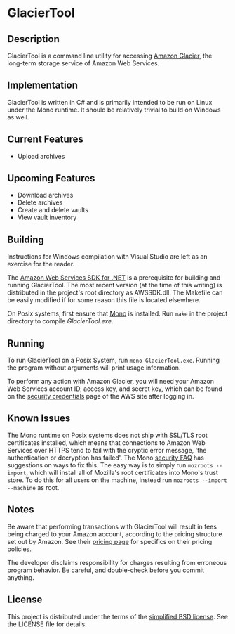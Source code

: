 GlacierTool
===========

Description
-----------
GlacierTool is a command line utility for accessing
[Amazon Glacier](https://aws.amazon.com/glacier/), the long-term storage service
of Amazon Web Services.

Implementation
--------------
GlacierTool is written in C# and is primarily intended to be run on Linux under
the Mono runtime. It should be relatively trivial to build on Windows as well.

Current Features
----------------
* Upload archives

Upcoming Features
-----------------
* Download archives
* Delete archives
* Create and delete vaults
* View vault inventory

Building
--------
Instructions for Windows compilation with Visual Studio are left as an exercise
for the reader.

The [Amazon Web Services SDK for .NET](http://aws.amazon.com/sdkfornet/) is a
prerequisite for building and running GlacierTool. The most recent version (at
the time of this writing) is distributed in the project's root directory as
AWSSDK.dll. The Makefile can be easily modified if for some reason this file is
located elsewhere.

On Posix systems, first ensure that [Mono](http://www.mono-project.com/) is
installed. Run `make` in the project directory to compile *GlacierTool.exe*.

Running
-------
To run GlacierTool on a Posix System, run `mono GlacierTool.exe`. Running the
program without arguments will print usage information.

To perform any action with Amazon Glacier, you will need your Amazon Web
Services account ID, access key, and secret key, which can be found on the
[security credentials](https://portal.aws.amazon.com/gp/aws/securityCredentials)
page of the AWS site after logging in.

Known Issues
------------
The Mono runtime on Posix systems does not ship with SSL/TLS root certificates
installed, which means that connections to Amazon Web Services over HTTPS tend
to fail with the cryptic error message, 'the authentication or decryption has
failed'. The Mono [security FAQ](http://www.mono-project.com/FAQ:_Security) has
suggestions on ways to fix this. The easy way is to simply run
`mozroots --import`, which will install all of Mozilla's root certificates into
Mono's trust store. To do this for all users on the machine, instead run
`mozroots --import --machine` as root.

Notes
-----
Be aware that performing transactions with GlacierTool will result in fees being
charged to your Amazon account, according to the pricing structure set out by
Amazon. See their [pricing page](https://aws.amazon.com/glacier/pricing/) for
specifics on their pricing policies.

The developer disclaims responsibility for charges resulting from erroneous
program behavior. Be careful, and double-check before you commit anything.

License
-------
This project is distributed under the terms of the
[simplified BSD license](http://opensource.org/licenses/BSD-2-Clause). See the
LICENSE file for details.
